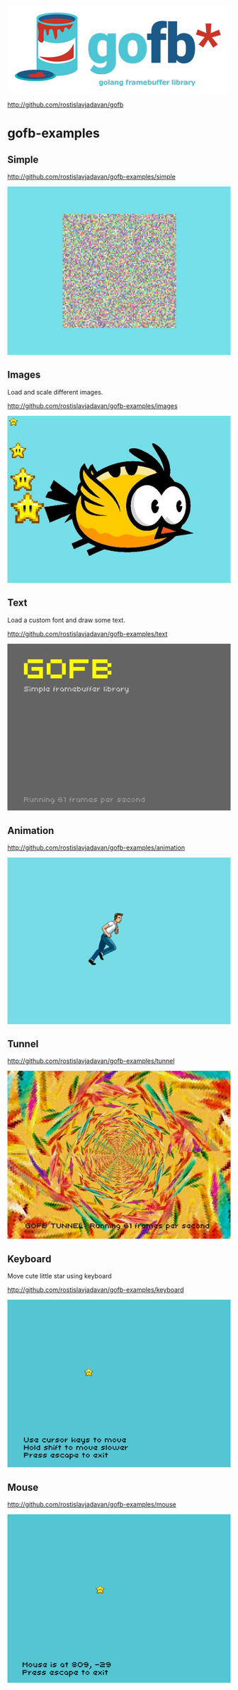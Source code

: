 ![](gofb_500.png)

http://github.com/rostislavjadavan/gofb

# gofb-examples

## Simple

http://github.com/rostislavjadavan/gofb-examples/simple

![](simple/preview.jpg)

## Images

Load and scale different images.

http://github.com/rostislavjadavan/gofb-examples/images

![](images/preview.jpg)

## Text

Load a custom font and draw some text.

http://github.com/rostislavjadavan/gofb-examples/text

![](text/preview.jpg)

## Animation

http://github.com/rostislavjadavan/gofb-examples/animation

![](animation/preview.gif)

## Tunnel

http://github.com/rostislavjadavan/gofb-examples/tunnel

![](tunnel/preview.jpg)

## Keyboard

Move cute little star using keyboard

http://github.com/rostislavjadavan/gofb-examples/keyboard

![](keyboard/preview.gif)

## Mouse

http://github.com/rostislavjadavan/gofb-examples/mouse

![](mouse/preview.gif)